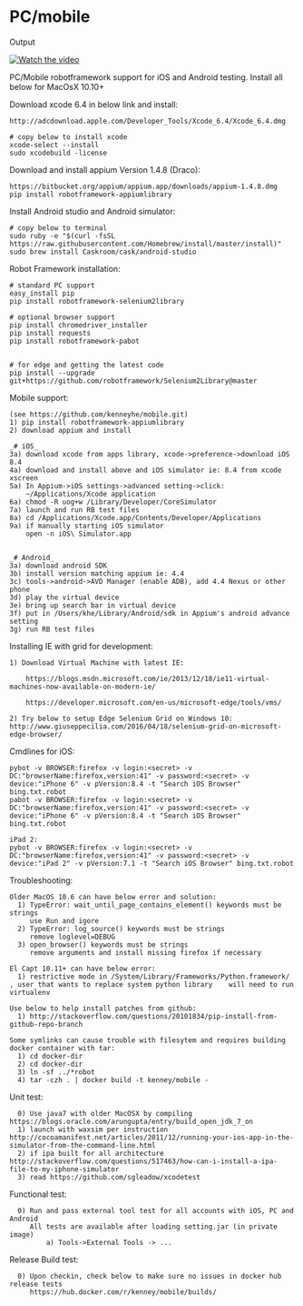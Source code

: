 # PC/mobile
Output

[![Watch the video](https://raw.githubusercontent.com/kenneyhe/mobile/master/mobile.gif)](https://cl.ly/3809093Q2W16)

PC/Mobile robotframework support for iOS and Android testing. Install all below for MacOsX 10.10+

  Download xcode 6.4 in below link and install:
  
    http://adcdownload.apple.com/Developer_Tools/Xcode_6.4/Xcode_6.4.dmg
    
    # copy below to install xcode
    xcode-select --install  
    sudo xcodebuild -license
  
  Download and install appium Version 1.4.8 (Draco):
  
    https://bitbucket.org/appium/appium.app/downloads/appium-1.4.8.dmg
    pip install robotframework-appiumlibrary
    
  Install Android studio and Android simulator:
  
    # copy below to terminal
    sudo ruby -e "$(curl -fsSL https://raw.githubusercontent.com/Homebrew/install/master/install)"
    sudo brew install Caskroom/cask/android-studio

  Robot Framework installation:
  
    # standard PC support
    easy_install pip
    pip install robotframework-selenium2library
    
    # optional browser support
    pip install chromedriver_installer
    pip install requests
    pip install robotframework-pabot


    # for edge and getting the latest code
    pip install --upgrade git+https://github.com/robotframework/Selenium2Library@master
  
  Mobile support:

    (see https://github.com/kenneyhe/mobile.git)
    1) pip install robotframework-appiumlibrary
    2) download appium and install

    _# iOS_
    3a) download xcode from apps library, xcode->preference->download iOS 8.4
    4a) download and install above and iOS simulator ie: 8.4 from xcode xscreen
    5a) In Appium->iOS settings->advanced setting->click:
        ~/Applications/Xcode application
    6a) chmod -R uog+w /Library/Developer/CoreSimulator
    7a) launch and run RB test files
    8a) cd /Applications/Xcode.app/Contents/Developer/Applications
    9a) if manually starting iOS simulator
        open -n iOS\ Simulator.app


    _# Android_
    3a) download android SDK
    3b) install version matching appium ie: 4.4
    3c) tools->android->AVD Manager (enable ADB), add 4.4 Nexus or other phone
    3d) play the virtual device
    3e) bring up search bar in virtual device
    3f) put in /Users/khe/Library/Android/sdk in Appium's android advance setting
    3g) run RB test files

  Installing IE with grid for development:
  
    1) Download Virtual Machine with latest IE:
    
        https://blogs.msdn.microsoft.com/ie/2013/12/18/ie11-virtual-machines-now-available-on-modern-ie/
        
        https://developer.microsoft.com/en-us/microsoft-edge/tools/vms/
              
    2) Try below to setup Edge Selenium Grid on Windows 10:
    http://www.giuseppecilia.com/2016/04/18/selenium-grid-on-microsoft-edge-browser/

  Cmdlines for iOS:

    pybot -v BROWSER:firefox -v login:<secret> -v DC:"browserName:firefox,version:41" -v password:<secret> -v device:"iPhone 6" -v pVersion:8.4 -t "Search iOS Browser" bing.txt.robot  
    pabot -v BROWSER:firefox -v login:<secret> -v DC:"browserName:firefox,version:41" -v password:<secret> -v device:"iPhone 6" -v pVersion:8.4 -t "Search iOS Browser" bing.txt.robot  

    iPad 2:
    pybot -v BROWSER:firefox -v login:<secret> -v DC:"browserName:firefox,version:41" -v password:<secret> -v device:"iPad 2" -v pVersion:7.1 -t "Search iOS Browser" bing.txt.robot

Troubleshooting:

    Older MacOS 10.6 can have below error and solution:
      1) TypeError: wait_until_page_contains_element() keywords must be strings
         use Run and igore
      2) TypeError: log_source() keywords must be strings
         remove loglevel=DEBUG
      3) open_browser() keywords must be strings
         remove arguments and install missing firefox if necessary
         
    El Capt 10.11+ can have below error:
      1) restrictive mode in /System/Library/Frameworks/Python.framework/ , user that wants to replace system python library    will need to run virtualenv
    
    Use below to help install patches from github:
      1) http://stackoverflow.com/questions/20101834/pip-install-from-github-repo-branch
      
    Some symlinks can cause trouble with filesytem and requires building docker container with tar:
      1) cd docker-dir
      2) cd docker-dir
      3) ln -sf ../*robot
      4) tar -czh . | docker build -t kenney/mobile -
      
Unit test:

      0) Use java7 with older MacOSX by compiling https://blogs.oracle.com/arungupta/entry/build_open_jdk_7_on
      1) launch with waxsim per instruction http://cocoamanifest.net/articles/2011/12/running-your-ios-app-in-the-simulator-from-the-command-line.html
      2) if ipa built for all architecture http://stackoverflow.com/questions/517463/how-can-i-install-a-ipa-file-to-my-iphone-simulator
      3) read https://github.com/sgleadow/xcodetest

Functional test:

      0) Run and pass external tool test for all accounts with iOS, PC and Android
         All tests are available after loading setting.jar (in private image)
             a) Tools->External Tools -> ...


Release Build test:

      0) Upon checkin, check below to make sure no issues in docker hub release tests
         https://hub.docker.com/r/kenney/mobile/builds/
